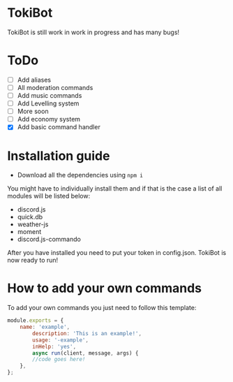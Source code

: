 # TokiBot

TokiBot is still work in work in progress and has many bugs!

# ToDo

- [ ] Add aliases
- [ ] All moderation commands
- [ ] Add music commands
- [ ] Add Levelling system
- [ ] More soon
- [ ] Add economy system
- [x] Add basic command handler

# Installation guide

- Download all the dependencies using ```npm i``` 

You might have to individually install them and if that is the case a list of all modules will be listed below:

- discord.js
- quick.db
- weather-js
- moment
- discord.js-commando

After you have installed you need to put your token in config.json.
TokiBot is now ready to run!

# How to add your own commands
To add your own commands you just need to follow this template:
```js
module.exports = {
	name: 'example',
        description: 'This is an example!',
        usage: '-example',
        inHelp: 'yes',
        async run(client, message, args) {
		//code goes here!
	},
};
```
